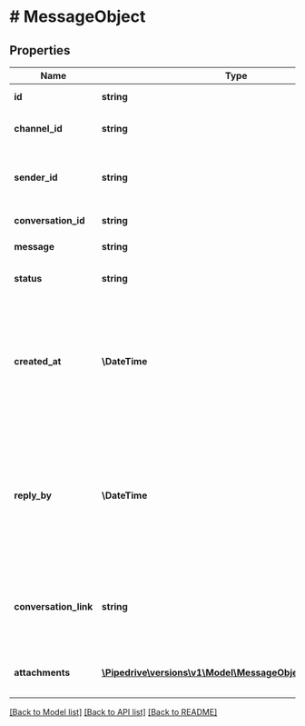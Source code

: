 # # MessageObject

## Properties

Name | Type | Description | Notes
------------ | ------------- | ------------- | -------------
**id** | **string** | The ID of the message |
**channel_id** | **string** | The channel ID as in the provider |
**sender_id** | **string** | The ID of the provider&#39;s user that sent the message |
**conversation_id** | **string** | The ID of the conversation |
**message** | **string** | The body of the message |
**status** | **string** | The status of the message |
**created_at** | **\DateTime** | The date and time when the message was created in the provider, in UTC. Format: YYYY-MM-DD HH:MM |
**reply_by** | **\DateTime** | The date and time when the message can no longer receive a reply, in UTC. Format: YYYY-MM-DD HH:MM | [optional]
**conversation_link** | **string** | A URL that can open the conversation in the provider&#39;s side | [optional]
**attachments** | [**\Pipedrive\versions\v1\Model\MessageObjectAttachments[]**](MessageObjectAttachments.md) | The list of attachments available in the message | [optional]

[[Back to Model list]](../README.md#documentation-for-models) [[Back to API list]](../README.md#documentation-for-api-endpoints) [[Back to README]](../README.md)

